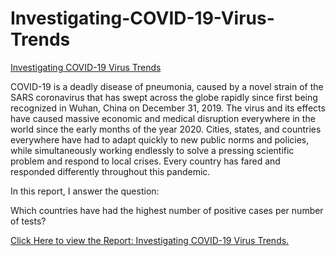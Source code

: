 # Investigating-COVID-19-Virus-Trends
<a href='https://stephentaul22.github.io/Investigating-COVID-19-Virus-Trends/'>Investigating COVID-19 Virus Trends</a>

COVID-19 is a deadly disease of pneumonia, caused by a novel strain of the SARS coronavirus that has swept across the globe rapidly since first being recognized in Wuhan, China on December 31, 2019. The virus and its effects have caused massive economic and medical disruption everywhere in the world since the early months of the year 2020. Cities, states, and countries everywhere have had to adapt quickly to new public norms and policies, while simultaneously working endlessly to solve a pressing scientific problem and respond to local crises. Every country has fared and responded differently throughout this pandemic.

In this report, I answer the question:

Which countries have had the highest number of positive cases per number of tests?

<a href='https://stephentaul22.github.io/Investigating-COVID-19-Virus-Trends/'>Click Here to view the Report: Investigating COVID-19 Virus Trends.</a>
